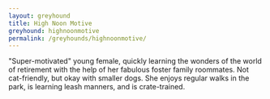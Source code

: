```yaml
---
layout: greyhound
title: High Noon Motive
greyhound: highnoonmotive
permalink: /greyhounds/highnoonmotive/
---
```



"Super-motivated" young female, quickly learning the wonders of the world of retirement with the help of
her fabulous foster family roommates. Not cat-friendly, but okay with smaller dogs. She enjoys regular walks in the
park, is learning leash manners, and is crate-trained.
